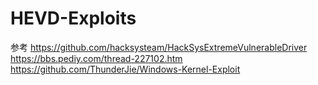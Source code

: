 # HEVD-Exploits
参考
https://github.com/hacksysteam/HackSysExtremeVulnerableDriver
https://bbs.pediy.com/thread-227102.htm
https://github.com/ThunderJie/Windows-Kernel-Exploit
